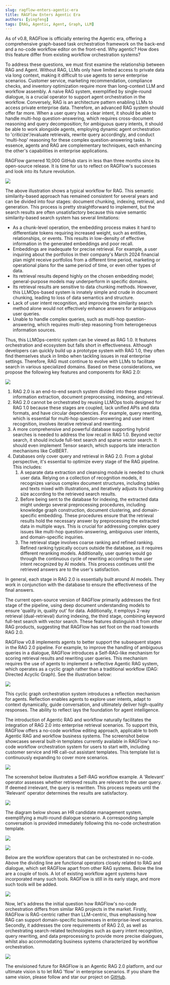 ```yaml
---
slug: ragflow-enters-agentic-era
title: RAGFlow Enters Agentic Era
authors: [yingfeng]
tags: [RAG, Agentic, Agent, Graph, LLM]
---
```


As of v0.8, RAGFlow is officially entering the Agentic era, offering a comprehensive graph-based task orchestration framework on the back-end and a no-code workflow editor on the front-end. Why agentic? How does this feature differ from existing workflow orchestration systems?<!--truncate-->

To address these questions, we must first examine the relationship between RAG and Agent. Without RAG, LLMs only have limited access to private data via long context, making it difficult to use agents to serve enterprise scenarios. Customer service, marketing recommendation, compliance checks, and inventory optimization require more than long-context LLM and workflow assembly. A naive RAG system, exemplified by single-round dialogue, is a crucial operator to support agent orchestration in the workflow. Conversely, RAG is an architecture pattern enabling LLMs to access private enterprise data. Therefore, an advanced RAG system should offer far more. When a user query has a clear intent, it should be able to handle multi-hop question-answering, which requires cross-document reasoning and query decomposition; for ambiguous query intents, it should be able to work alongside agents, employing dynamic agent orchestration to 'criticize'/evaluate retrievals, rewrite query accordingly, and conduct 'multi-hop' reasoning for these complex question-answering tasks. In essence, agents and RAG are complementary techniques, each enhancing the other's capabilities in enterprise applications. 

RAGFlow garnered 10,000 GitHub stars in less than three months since its open-source release. It is time for us to reflect on RAGFlow's successes and look into its future revolution. 

![](./naive_rag.PNG)

The above illustration shows a typical workflow for RAG. This semantic similarity-based approach has remained consistent for several years and can be divided into four stages: document chunking, indexing, retrieval, and generation. This process is pretty straightforward to implement, but the search results are often unsatisfactory because this naive semantic similarity-based search system has several limitations:

- As a chunk-level operation, the embedding process makes it hard to differentiate tokens requiring increased weight, such as entities, relationships, or events. This results in low-density of effective information in the generated embeddings and poor recall.
- Embeddings are inadequate for precise retrieval. For example, a user inquiring about the portfolios in their company's March 2024 financial plan might receive portfolios from a different time period, marketing or operational plans for the same period of time, or even other types of data.
- Its retrieval results depend highly on the chosen embedding model; general-purpose models may underperform in specific domains.
- Its retrieval results are sensitive to data chunking methods. However, this LLMOps-based system is innately simple and crude in document chunking, leading to loss of data semantics and structure. 
- Lack of user intent recognition, and improving the similarity search method alone would not effectively enhance answers for ambiguous user queries.
- Unable to handle complex queries, such as multi-hop question-answering, which requires multi-step reasoning from heterogeneous information sources.

Thus, this LLMOps-centric system can be viewed as RAG 1.0. It features orchestration and ecosystem but falls short in effectiveness. Although developers can quickly build up a prototype system with RAG 1.0, they often find themselves stuck in limbo when tackling issues in real enterprise settings. Therefore, RAG must continue to evolve with LLMs to facilitate search in various specialized domains. Based on these considerations, we propose the following key features and components for RAG 2.0:

![](./rag20_stages.PNG)

1. RAG 2.0 is an end-to-end search system divided into these stages: information extraction, document preprocessing, indexing, and retrieval.
2. RAG 2.0 cannot be orchestrated by reusing LLMOps tools designed for RAG 1.0 because these stages are coupled, lack unified APIs and data formats, and have circular dependencies. For example, query rewriting, which is essential for multi-hop question-answering and user intent recognition, involves iterative retrieval and rewriting.
3. A more comprehensive and powerful database supporting hybrid searches is needed to address the low recall in RAG 1.0. Beyond vector search, it should include full-text search and sparse vector search. It should even implement Tensor search, which supports late interaction mechanisms like ColBERT.
4. Databases only cover query and retrieval in RAG 2.0. From a global perspective, it's essential to optimize every stage of the RAG pipeline. This includes:
   1. A separate data extraction and cleansing module is needed to chunk user data. Relying on a collection of recognition models, it recognizes various complex document structures, including tables and texts mixed with illustrations, and iteratively adjusts its chunking size according to the retrieved search results.
   2. Before being sent to the database for indexing, the extracted data might undergo several preprocessing procedures, including knowledge graph construction, document clustering, and domain-specific embedding. These procedures ensure that the retrieval results hold the necessary answer by preprocessing the extracted data in multiple ways. This is crucial for addressing complex query issues like multi-hop question-answering, ambiguous user intents, and domain-specific inquiries. 
   3. The retrieval stage involves coarse ranking and refined ranking. Refined ranking typically occurs outside the database, as it requires different reranking models. Additionally, user queries would go through the continuous cycle of rewriting according to the user intent recognized by AI models. This process continues until the retrieved answers are to the user's satisfaction. 

In general, each stage in RAG 2.0 is essentially built around AI models. They work in conjunction with the database to ensure the effectiveness of the final answers.

The current open-source version of RAGFlow primarily addresses the first stage of the pipeline, using deep document understanding models to ensure 'quality in, quality out' for data. Additionally, it employs 2-way retrieval (dual-retrieval) during indexing, the third stage, combining keyword full-text search with vector search. These features distinguish it from other RAG products, suggesting that RAGFlow has set foot on the road towards RAG 2.0.

RAGFlow v0.8 implements agents to better support the subsequent stages in the RAG 2.0 pipeline. For example, to improve the handling of ambiguous queries in a dialogue, RAGFlow introduces a Self-RAG-like mechanism for scoring retrieval results and rewriting user queries. This mechanism requires the use of agents to implement a reflective Agentic RAG system, which operates as a cyclic graph rather than a traditional workflow (DAG: Directed Acyclic Graph). See the illustration below:

![](./agentic_rag.png)

This cyclic graph orchestration system introduces a reflection mechanism for agents. Reflection enables agents to explore user intents, adapt to context dynamically, guide conversation, and ultimately deliver high-quality responses. The ability to reflect lays the foundation for agent intelligence.

The introduction of Agentic RAG and workflow naturally facilitates the integration of RAG 2.0 into enterprise retrieval scenarios. To support this, RAGFlow offers a no-code workflow editing approach, applicable to both Agentic RAG and workflow business systems. The screenshot below showcases several built-in templates currently available in RAGFlow's no-code workflow orchestration system for users to start with, including customer service and HR call-out assistant templates. This template list is continuously expanding to cover more scenarios.

![](./workflow_template.png)

The screenshot below illustrates a Self-RAG workflow example. A 'Relevant' operator assesses whether retrieved results are relevant to the user query. If deemed irrelevant, the query is rewritten. This process repeats until the 'Relevant' operator determines the results are satisfactory.

![](./self_rag.png)

The diagram below shows an HR candidate management system, exemplifying a multi-round dialogue scenario. A corresponding sample conversation is provided immediately following this no-code orchestration template.

![](./hr_workflow_template.PNG)

![](./hr_sample_conversation.png)

Below are the workflow operators that can be orchestrated in no-code. Above the dividing line are functional operators closely related to RAG and dialogue, which set RAGFlow apart from other RAG systems. Below the line are a couple of tools. A lot of existing workflow agent systems have incorporated many such tools. RAGFlow is still in its early stage, and more such tools will be added.

![](./operators.png)

Now, let's address the initial question how RAGFlow's no-code orchestration differs from similar RAG projects in the market. Firstly, RAGFlow is RAG-centric rather than LLM-centric, thus emphasising how RAG can support domain-specific businesses in enterprise-level scenarios. Secondly, it addresses the core requirements of RAG 2.0, as well as orchestrating search-related technologies such as query intent recognition, query rewriting, and data preprocessing to provide more precise dialogues, whilst also accommodating business systems characterized by workflow orchestration.

![](./rag20_platform.png)

The envisioned future for RAGFlow is an Agentic RAG 2.0 platform, and our ultimate vision is to let RAG 'flow' in enterprise scenarios. If you share the same vision, please follow and star our project on [GitHub](https://github.com/infiniflow/ragflow).